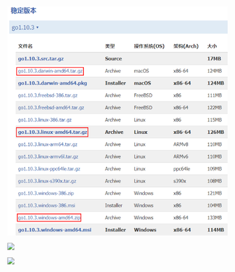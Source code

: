 
















![](https://github.com/yida-lxw/blog/blob/master/20180716/images/_1529314830_16105.png?raw=true)























































![](images/__1531497866_22167.jpg?raw=true)















![](images/__1531499702_20289.gif?raw=true)



